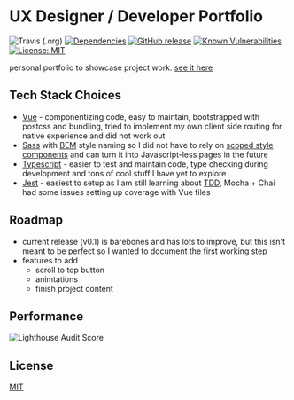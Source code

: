# UX Designer / Developer Portfolio
![Travis (.org)](https://img.shields.io/travis/justinhodev/portfolio.svg)
[![Dependencies](http://img.shields.io/david/justinhodev/portfolio.svg)](https://david-dm.org/justinhodev/portfolio)
[![GitHub release](https://img.shields.io/github/release/justinhodev/portfolio.svg)](https://github.com/justinhodev/portfolio/releases)
[![Known Vulnerabilities](https://snyk.io/test/github/justinhodev/portfolio/badge.svg)](https://snyk.io/test/github/justinhodev/portfolio)
[![License: MIT](https://img.shields.io/badge/License-MIT-yellow.svg)](https://github.com/justinhodev/portfolio/blob/master/LICENSE)

personal portfolio to showcase project work. [see it here](justinho.studio)

## Tech Stack Choices
- [Vue](https://vuejs.org/) - componentizing code, easy to maintain, bootstrapped with postcss and bundling, tried to implement my own client side routing for native experience and did not work out
- [Sass](https://sass-lang.com/) with [BEM](http://getbem.com/) style naming so I did not have to rely on [scoped style components](https://vue-loader.vuejs.org/guide/scoped-css.html) and can turn it into Javascript-less pages in the future
- [Typescript](https://www.typescriptlang.org/) - easier to test and maintain code, type checking during development and tons of cool stuff I have yet to explore
- [Jest](https://jestjs.io/) - easiest to setup as I am still learning about [TDD](https://en.wikipedia.org/wiki/Test-driven_development), Mocha + Chai had some issues setting up coverage with Vue files

## Roadmap
- current release (v0.1) is barebones and has lots to improve, but this isn't meant to be perfect so I wanted to document the first working step
- features to add
  - scroll to top button
  - animtations
  - finish project content
  
## Performance
![Lighthouse Audit Score](https://www.dropbox.com/s/rd96blbe9quqaap/portfolio-audit-v0.1.png?raw=1)

## License
[MIT](https://github.com/justinhodev/portfolio/blob/master/LICENSE)
